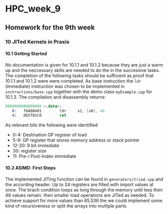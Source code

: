 # HPC_week_9
## Homework for the 9th week

### 10 JITed Kernels in Praxis

#### 10.1 Getting Started

No documentation is given for 10.1.1 and 10.1.2 because they are just a warm up and the neccessary skills are needed to do the in the successive tasks. The completion of the following tasks should be sufficient as proof that 10.1.1 and 10.1.2 were were completed.
As base instruction the `ldr` (immediate) instruction was chosen to be implemented in `instructions/base.cpp` together with the demo class `myExample.cpp` for 10.1.3. The compilation and disassembly returns:

```s
0000000000000000 <.data>:
   0:   f8408401        ldr     x1, [x0], #8
   4:   d65f03c0        ret
```

As relevant bits the following were identified
- 0-4: Destination GP register of load
- 5-9: GP register that stores memory address or stack pointer
- 12-20:  9 bit immediate
- 30:     register size
- 11: Pre-/ Post-Index immediate

#### 10.2 ASIMD: First Steps

The implemented JITing function can be found in `generators/triad.cpp` and the according header. Up to 24 registers are filled with import values at once. The brach condition loops as long through the memory until less then 48 values remain. then smaller load operations are JITed as needed.
To achieve support for more values than 65,536 the we could implement some kind of recursiveness or split the arrays into multiple parts. 